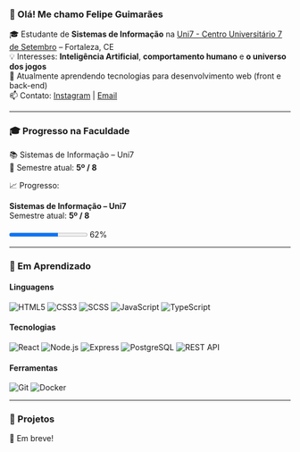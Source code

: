 

### 👋 Olá! Me chamo Felipe Guimarães

🎓 Estudante de **Sistemas de Informação** na [Uni7 - Centro Universitário 7 de Setembro](https://uni7.edu.br/) – Fortaleza, CE  
💡 Interesses: **Inteligência Artificial**, **comportamento humano** e **o universo dos jogos**  
🌱 Atualmente aprendendo tecnologias para desenvolvimento web (front e back-end)  
📫 Contato: [Instagram](https://www.instagram.com/philiphe_12/) | [Email](mailto:guimaraesfelipe6021@gmail.com)

---

### 🎓 Progresso na Faculdade

📚 Sistemas de Informação – Uni7  
📅 Semestre atual: **5º / 8**

📈 Progresso:  
<p>
  <strong>Sistemas de Informação – Uni7</strong><br>
  Semestre atual: <strong>5º / 8</strong><br><br>
  <progress value="5" max="8"></progress> 62%
</p>

---

### 🚧 Em Aprendizado

#### Linguagens

![HTML5](https://img.shields.io/badge/Learning-HTML5-E34F26?logo=html5&logoColor=white)
![CSS3](https://img.shields.io/badge/Learning-CSS3-1572B6?logo=css3&logoColor=white)
![SCSS](https://img.shields.io/badge/Learning-SCSS-CC6699?logo=sass&logoColor=white)
![JavaScript](https://img.shields.io/badge/Learning-JavaScript-F7DF1E?logo=javascript&logoColor=black)
![TypeScript](https://img.shields.io/badge/Learning-TypeScript-3178C6?logo=typescript&logoColor=white)

#### Tecnologias

![React](https://img.shields.io/badge/Learning-React-61DAFB?logo=react&logoColor=black)
![Node.js](https://img.shields.io/badge/Learning-Node.js-339933?logo=node.js&logoColor=white)
![Express](https://img.shields.io/badge/Learning-Express-000000?logo=express&logoColor=white)
![PostgreSQL](https://img.shields.io/badge/Learning-PostgreSQL-336791?logo=postgresql&logoColor=white)
![REST API](https://img.shields.io/badge/Learning-REST_API-000?logo=swagger&logoColor=white)

#### Ferramentas

![Git](https://img.shields.io/badge/Learning-Git-F05032?logo=git&logoColor=white)
![Docker](https://img.shields.io/badge/Learning-Docker-2496ED?logo=docker&logoColor=white)

---

### 📂 Projetos

🚧 Em breve!
